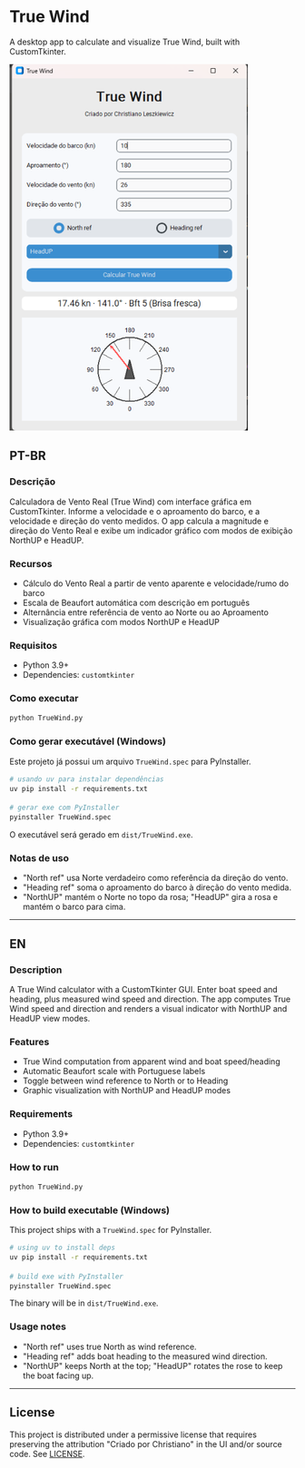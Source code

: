 # True Wind

A desktop app to calculate and visualize True Wind, built with CustomTkinter.

<img src="./screenshot.png" alt="True Wind Screenshot" width="420" />

## PT-BR

### Descrição
Calculadora de Vento Real (True Wind) com interface gráfica em CustomTkinter. Informe a velocidade e o aproamento do barco, e a velocidade e direção do vento medidos. O app calcula a magnitude e direção do Vento Real e exibe um indicador gráfico com modos de exibição NorthUP e HeadUP.

### Recursos
- Cálculo do Vento Real a partir de vento aparente e velocidade/rumo do barco
- Escala de Beaufort automática com descrição em português
- Alternância entre referência de vento ao Norte ou ao Aproamento
- Visualização gráfica com modos NorthUP e HeadUP

### Requisitos
- Python 3.9+
- Dependencies: `customtkinter`

### Como executar
```bash
python TrueWind.py
```

### Como gerar executável (Windows)
Este projeto já possui um arquivo `TrueWind.spec` para PyInstaller.

```bash
# usando uv para instalar dependências
uv pip install -r requirements.txt

# gerar exe com PyInstaller
pyinstaller TrueWind.spec
```
O executável será gerado em `dist/TrueWind.exe`.

### Notas de uso
- "North ref" usa Norte verdadeiro como referência da direção do vento.
- "Heading ref" soma o aproamento do barco à direção do vento medida.
- "NorthUP" mantém o Norte no topo da rosa; "HeadUP" gira a rosa e mantém o barco para cima.

---

## EN

### Description
A True Wind calculator with a CustomTkinter GUI. Enter boat speed and heading, plus measured wind speed and direction. The app computes True Wind speed and direction and renders a visual indicator with NorthUP and HeadUP view modes.

### Features
- True Wind computation from apparent wind and boat speed/heading
- Automatic Beaufort scale with Portuguese labels
- Toggle between wind reference to North or to Heading
- Graphic visualization with NorthUP and HeadUP modes

### Requirements
- Python 3.9+
- Dependencies: `customtkinter`

### How to run
```bash
python TrueWind.py
```

### How to build executable (Windows)
This project ships with a `TrueWind.spec` for PyInstaller.

```bash
# using uv to install deps
uv pip install -r requirements.txt

# build exe with PyInstaller
pyinstaller TrueWind.spec
```
The binary will be in `dist/TrueWind.exe`.

### Usage notes
- "North ref" uses true North as wind reference.
- "Heading ref" adds boat heading to the measured wind direction.
- "NorthUP" keeps North at the top; "HeadUP" rotates the rose to keep the boat facing up.

---

## License

This project is distributed under a permissive license that requires preserving the attribution "Criado por Christiano" in the UI and/or source code. See [LICENSE](./LICENSE).


